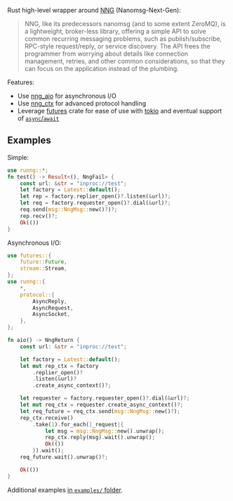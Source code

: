 Rust high-level wrapper around [NNG](https://github.com/nanomsg/nng) (Nanomsg-Next-Gen):

> NNG, like its predecessors nanomsg (and to some extent ZeroMQ), is a lightweight, broker-less library, offering a simple API to solve common recurring messaging problems, such as publish/subscribe, RPC-style request/reply, or service discovery. The API frees the programmer from worrying about details like connection management, retries, and other common considerations, so that they can focus on the application instead of the plumbing.

Features:  
- Use [nng_aio](https://nanomsg.github.io/nng/man/v1.1.0/nng_aio.5) for asynchronous I/O
- Use [nng_ctx](https://nanomsg.github.io/nng/man/v1.1.0/nng_ctx.5) for advanced protocol handling
- Leverage [futures](https://docs.rs/futures) crate for ease of use with [tokio](https://tokio.rs/) and eventual support of [`async`/`await`](https://github.com/rust-lang/rust/issues/50547)

## Examples

Simple:
```rust
use runng::*;
fn test() -> Result<(), NngFail> {
    const url: &str = "inproc://test";
    let factory = Latest::default();
    let rep = factory.replier_open()?.listen(&url)?;
    let req = factory.requester_open()?.dial(&url)?;
    req.send(msg::NngMsg::new()?)?;
    rep.recv()?;
    Ok(())
}
```

Asynchronous I/O:
```rust
use futures::{
    future::Future,
    stream::Stream,
};
use runng::{
    *,
    protocol::{
        AsyncReply,
        AsyncRequest,
        AsyncSocket,
    },
};

fn aio() -> NngReturn {
    const url: &str = "inproc://test";

    let factory = Latest::default();
    let mut rep_ctx = factory
        .replier_open()?
        .listen(&url)?
        .create_async_context()?;

    let requester = factory.requester_open()?.dial(&url)?;
    let mut req_ctx = requester.create_async_context()?;
    let req_future = req_ctx.send(msg::NngMsg::new()?);
    rep_ctx.receive()
        .take(1).for_each(|_request|{
            let msg = msg::NngMsg::new().unwrap();
            rep_ctx.reply(msg).wait().unwrap();
            Ok(())
        }).wait();
    req_future.wait().unwrap()?;

    Ok(())
}
```

Additional examples [in `examples/` folder](https://github.com/jeikabu/runng/tree/master/runng/examples).
